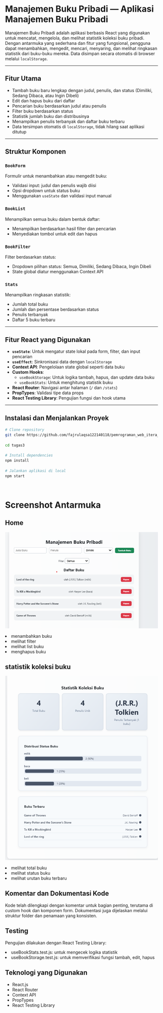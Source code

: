 # Manajemen Buku Pribadi — Aplikasi Manajemen Buku Pribadi

Manajemen Buku Pribadi adalah aplikasi berbasis React yang digunakan untuk mencatat, mengelola, dan melihat statistik koleksi buku pribadi. Dengan antarmuka yang sederhana dan fitur yang fungsional, pengguna dapat menambahkan, mengedit, mencari, menyaring, dan melihat ringkasan statistik dari buku-buku mereka. Data disimpan secara otomatis di browser melalui `localStorage`.

---

## Fitur Utama

- Tambah buku baru lengkap dengan judul, penulis, dan status (Dimiliki, Sedang Dibaca, atau Ingin Dibeli)
- Edit dan hapus buku dari daftar
- Pencarian buku berdasarkan judul atau penulis
- Filter buku berdasarkan status
- Statistik jumlah buku dan distribusinya
- Menampilkan penulis terbanyak dan daftar buku terbaru
- Data tersimpan otomatis di `localStorage`, tidak hilang saat aplikasi ditutup

---

## Struktur Komponen

### `BookForm`
Formulir untuk menambahkan atau mengedit buku:
- Validasi input: judul dan penulis wajib diisi
- Opsi dropdown untuk status buku
- Menggunakan `useState` dan validasi input manual

### `BookList`
Menampilkan semua buku dalam bentuk daftar:
- Menampilkan berdasarkan hasil filter dan pencarian
- Menyediakan tombol untuk edit dan hapus

### `BookFilter`
Filter berdasarkan status:
- Dropdown pilihan status: Semua, Dimiliki, Sedang Dibaca, Ingin Dibeli
- State global diatur menggunakan Context API

### `Stats`
Menampilkan ringkasan statistik:
- Jumlah total buku
- Jumlah dan persentase berdasarkan status
- Penulis terbanyak
- Daftar 5 buku terbaru

---

## Fitur React yang Digunakan

- **`useState`**: Untuk mengatur state lokal pada form, filter, dan input pencarian
- **`useEffect`**: Sinkronisasi data dengan `localStorage`
- **Context API**: Pengelolaan state global seperti data buku
- **Custom Hooks**:
  - `useBookStorage`: Untuk logika tambah, hapus, dan update data buku
  - `useBookStats`: Untuk menghitung statistik buku
- **React Router**: Navigasi antar halaman (`/` dan `/stats`)
- **PropTypes**: Validasi tipe data props
- **React Testing Library**: Pengujian fungsi dan hook utama

---

## Instalasi dan Menjalankan Proyek

```bash
# Clone repository
git clone https://github.com/fajrulaqsa122140118/pemrograman_web_itera_122140118.git

cd tugas3

# Install dependencies
npm install

# Jalankan aplikasi di local
npm start

```

<br/> 

# Screenshot Antarmuka
## Home

![Screenshot Dashboard](./image/1.png)

<li> menambahkan buku 
<li> melihat filter 
<li> melihat list buku 
<li> menghapus buku

## statistik koleksi buku 

![Screenshot Dashboard](./image/2.png)

<li> melihat total buku
<li> melihat status buku
<li> melihat urutan buku terbaru

<br/>

## Komentar dan Dokumentasi Kode
Kode telah dilengkapi dengan komentar untuk bagian penting, terutama di custom hook dan komponen form. Dokumentasi juga dijelaskan melalui struktur folder dan penamaan yang konsisten.

## Testing
Pengujian dilakukan dengan React Testing Library:

<li> useBookStats.test.js: untuk mengecek logika statistik

<li> useBookStorage.test.js: untuk memverifikasi fungsi tambah, edit, hapus

## Teknologi yang Digunakan

<ul>
  <li>React.js</li>
  <li>React Router</li>
  <li>Context API</li>
  <li>PropTypes</li>
  <li>React Testing Library</li>
</ul>



